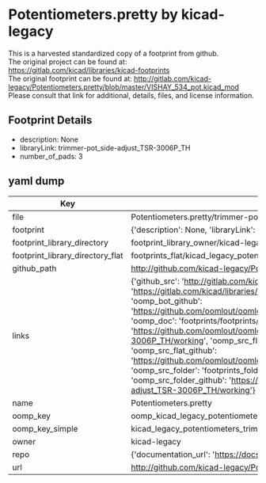 # Potentiometers.pretty by kicad-legacy  
This is a harvested standardized copy of a footprint from github.  
The original project can be found at:  
https://gitlab.com/kicad/libraries/kicad-footprints  
The original footprint can be found at:
http://gitlab.com/kicad-legacy/Potentiometers.pretty/blob/master/VISHAY_534_pot.kicad_mod
Please consult that link for additional, details, files, and license information.  
## Footprint Details
* description: None  
* libraryLink: trimmer-pot_side-adjust_TSR-3006P_TH  
* number_of_pads: 3  
## yaml dump  
| Key | Value |  
| --- | --- |  
| file | Potentiometers.pretty/trimmer-pot_side-adjust_TSR-3006P_TH.kicad_mod |  
| footprint | {'description': None, 'libraryLink': 'trimmer-pot_side-adjust_TSR-3006P_TH', 'number_of_pads': 3} |  
| footprint_library_directory | footprint_library_owner/kicad-legacy_Potentiometers.pretty |  
| footprint_library_directory_flat | footprints_flat/kicad_legacy_potentiometers_trimmer_pot_side_adjust_tsr_3006p_th/working |  
| github_path | http://github.com/kicad-legacy/Potentiometers.pretty/blob/master/trimmer-pot_side-adjust_TSR-3006P_TH.kicad_mod |  
| links | {'github_src': 'http://gitlab.com/kicad-legacy/Potentiometers.pretty/blob/master/VISHAY_534_pot.kicad_mod', 'github_src_repo': 'https://gitlab.com/kicad/libraries/kicad-footprints', 'oomp_bot': 'footprints/kicad_legacy_potentiometers_trimmer_pot_side_adjust_tsr_3006p_th/working', 'oomp_bot_github': 'https://github.com/oomlout/oomlout_oomp_footprint_bot/tree/main/footprints/kicad_legacy_potentiometers_trimmer_pot_side_adjust_tsr_3006p_th/working', 'oomp_doc': 'footprints/footprints/kicad-legacy/Potentiometers/trimmer-pot_side-adjust_TSR-3006P_TH/working/', 'oomp_doc_github': 'https://github.com/oomlout/oomlout_oomp_footprint_doc/tree/main/footprints/footprints/kicad-legacy/Potentiometers/trimmer-pot_side-adjust_TSR-3006P_TH/working', 'oomp_src_flat': 'footprints_flat/footprints_flat/kicad_legacy_potentiometers_trimmer_pot_side_adjust_tsr_3006p_th/working', 'oomp_src_flat_github': 'https://github.com/oomlout/oomlout_oomp_footprint_src/tree/main/footprints_flat/kicad_legacy_potentiometers_trimmer_pot_side_adjust_tsr_3006p_th/working', 'oomp_src_folder': 'footprints_folder/footprints_folder/kicad-legacy/Potentiometers/trimmer-pot_side-adjust_TSR-3006P_TH/working', 'oomp_src_folder_github': 'https://github.com/oomlout/oomlout_oomp_footprint_src/tree/main/footprints_folder/kicad-legacy/Potentiometers/trimmer-pot_side-adjust_TSR-3006P_TH/working'} |  
| name | Potentiometers.pretty |  
| oomp_key | oomp_kicad_legacy_potentiometers_trimmer_pot_side_adjust_tsr_3006p_th |  
| oomp_key_simple | kicad_legacy_potentiometers_trimmer_pot_side_adjust_tsr_3006p_th |  
| owner | kicad-legacy |  
| repo | {'documentation_url': 'https://docs.github.com/rest/repos/repos#get-a-repository', 'message': 'Not Found'} |  
| url | http://github.com/kicad-legacy/Potentiometers.pretty |  

